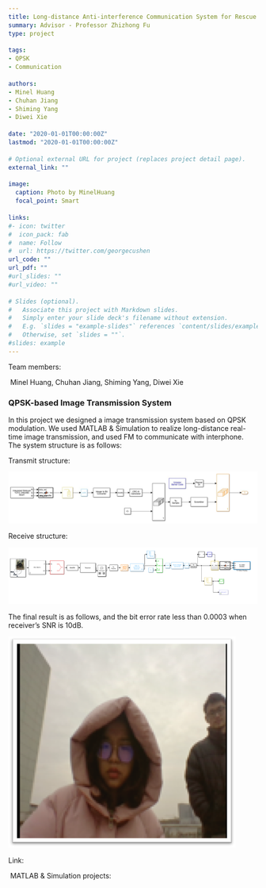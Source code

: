 ```yaml
---
title: Long-distance Anti-interference Communication System for Rescue and Disaster Relief
summary: Advisor - Professor Zhizhong Fu
type: project

tags: 
- QPSK
- Communication

authors:
- Minel Huang
- Chuhan Jiang
- Shiming Yang
- Diwei Xie

date: "2020-01-01T00:00:00Z"
lastmod: "2020-01-01T00:00:00Z"

# Optional external URL for project (replaces project detail page).
external_link: ""

image:
  caption: Photo by MinelHuang
  focal_point: Smart

links:
#- icon: twitter
#  icon_pack: fab
#  name: Follow
#  url: https://twitter.com/georgecushen
url_code: ""
url_pdf: ""
#url_slides: ""
#url_video: ""

# Slides (optional).
#   Associate this project with Markdown slides.
#   Simply enter your slide deck's filename without extension.
#   E.g. `slides = "example-slides"` references `content/slides/example-slides.md`.
#   Otherwise, set `slides = ""`.
#slides: example
---
```


Team members:

​		Minel Huang, Chuhan Jiang, Shiming Yang, Diwei Xie

### QPSK-based Image Transmission System

In this project we designed a image transmission system based on QPSK modulation. We used MATLAB & Simulation to realize long-distance real-time image transmission, and used FM to communicate with interphone. The system structure is as follows:

Transmit structure:

![](./featured.jpg)

Receive structure:

![](./01.png)

The final result is as follows, and the bit error rate less than 0.0003 when receiver’s SNR is 10dB.

![](./02.png)

Link:

​		MATLAB & Simulation projects:
